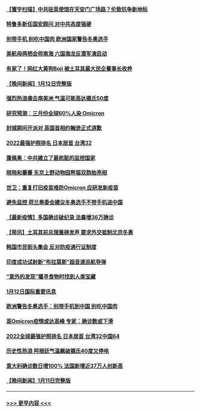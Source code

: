 #### [【寰宇扫描】中共驻英使馆在天安门广场路？伦敦抗争新地标](../pages/prog202/a103319585.md?t=01131502) 
#### [特鲁多新任国安顾问 对中共态度强硬](../pages/prog202/a103318632.md?t=01131502) 
#### [别带手机 别吃中国肉 欧洲国家警告冬奥选手](../pages/prog202/a103319549.md?t=01131502) 
#### [美航母两栖会师南海 六国海龙反潜军演启动](../pages/prog202/a103319502.md?t=01131502) 
#### [有家了！网红大黄狗Boji 被土耳其最大民企董事长收养](../pages/prog202/a103319796.md?t=01131502) 
#### [【晚间新闻】1月12日完整版](../pages/prog202/a103319813.md?t=01131502) 
#### [强烈热浪袭击南美洲 气温可能高达摄氏50度](../pages/prog202/a103319788.md?t=01131502) 
#### [研究预测：三月份全球60%人染 Omicron](../pages/prog202/a103319633.md?t=01131502) 
#### [封城期间开派对 英国首相约翰逊正式道歉](../pages/prog202/a103319600.md?t=01131502) 
#### [2022最强护照排名  日本居首 台湾32](../pages/prog202/a103319604.md?t=01131502) 
#### [蓬佩奥：中共建立了最肮脏的监控国家](../pages/prog202/a103319589.md?t=01131502) 
#### [晓晓和蕾蕾 东京上野动物园熊猫双胞胎亮相](../pages/prog202/a103319571.md?t=01131502) 
#### [世卫：重复打旧疫苗难防Omicron 应研发新疫苗](../pages/prog202/a103319451.md?t=01131502) 
#### [避免监控 荷兰奥委会建议冬奥选手不带手机进中国](../pages/prog202/a103319343.md?t=01131502) 
#### [【最新疫情】多国确诊破纪录 法暴增36万确诊](../pages/prog202/a103319338.md?t=01131502) 
#### [【简讯】土耳其前总理重磅发声 要求外交抵制北京冬奥](../pages/prog202/a103319305.md?t=01131502) 
#### [韩国市民街头集会 反对防疫通行证制度](../pages/prog202/a103319275.md?t=01131502) 
#### [印度成功试射新“布拉莫斯”超音速巡航导弹](../pages/prog202/a103319165.md?t=01131502) 
#### [“意外的发现”獾寻食物时找到人类宝藏](../pages/prog202/a103319181.md?t=01131502) 
#### [1月12日国际重要讯息](../pages/prog202/a103319127.md?t=01131502) 
#### [欧洲警告冬奥选手：别带手机到中国 别吃中国肉](../pages/prog202/a103319037.md?t=01131502) 
#### [英Omicron疫情或达高峰 专家：确诊数或下滑](../pages/prog202/a103319059.md?t=01131502) 
#### [2022全球最强护照排名 日本居首 台湾32中国64](../pages/prog202/a103318992.md?t=01131502) 
#### [历史性热浪 阿根廷气温飙破摄氏40度又停电](../pages/prog202/a103318991.md?t=01131502) 
#### [意大利确诊数日增100% 法国新增近37万人创新高](../pages/prog202/a103318918.md?t=01131502) 
#### [【晚间新闻】1月11日完整版](../pages/prog202/a103318871.md?t=01131502) 

----
#### [ >>> 更早内容 <<< ](../indexes/prog202-earlier.md)
